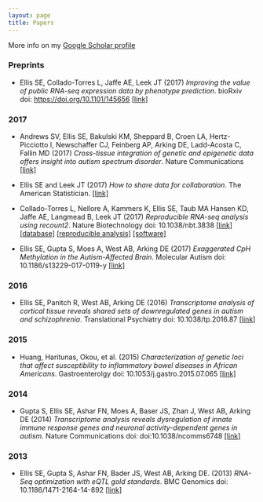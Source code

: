 ```yaml
---
layout: page
title: Papers
---
```



More info on my [Google Scholar profile](https://scholar.google.com/citations?user=G5cAVdkAAAAJ&hl=en)


### Preprints 
* Ellis SE, Collado-Torres L, Jaffe AE, Leek JT (2017) _Improving the value of public RNA-seq expression data by phenotype prediction_. bioRxiv doi: https://doi.org/10.1101/145656 [[link]](http://biorxiv.org/content/early/2017/06/03/145656)

### 2017

* Andrews SV, Ellis SE, Bakulski KM, Sheppard B, Croen LA, Hertz-Picciotto I, Newschaffer CJ, Feinberg AP, Arking DE, Ladd-Acosta C, Fallin MD (2017) _Cross-tissue integration of genetic and epigenetic data offers insight into autism spectrum disorder_. Nature Communications [[link]](https://www.nature.com/articles/s41467-017-00868-y)

* Ellis SE and Leek JT (2017) _How to share data for collaboration_. The American Statistician. [[link]](http://amstat.tandfonline.com/doi/full/10.1080/00031305.2017.1375987)

*  Collado-Torres L, Nellore A, Kammers K, Ellis SE, Taub MA Hansen KD, Jaffe AE, Langmead B, Leek JT (2017) _Reproducible RNA-seq analysis using recount2_. Nature Biotechnology doi: 10.1038/nbt.3838 [[link]](http://www.nature.com/nbt/journal/v35/n4/full/nbt.3838.html) [[database]](https://jhubiostatistics.shinyapps.io/recount/) [[reproducible analysis]](http://leekgroup.github.io/recount-analyses/) [[software]](https://bioconductor.org/packages/devel/bioc/html/recount.html)

* Ellis SE, Gupta S, Moes A, West AB, Arking DE (2017) _Exaggerated CpH Methylation in the Autism-Affected Brain_. Molecular Autism doi: 10.1186/s13229-017-0119-y [[link]](https://www.ncbi.nlm.nih.gov/pmc/articles/PMC5351204/)


### 2016
* Ellis SE, Panitch R, West AB, Arking DE (2016) _Transcriptome analysis of cortical tissue reveals shared sets of downregulated genes in autism and schizophrenia_. Translational Psychiatry doi: 10.1038/tp.2016.87 [[link]](http://www.nature.com/tp/journal/v6/n5/abs/tp201687a.html)

### 2015
* Huang, Haritunas, Okou, et al. (2015) _Characterization of genetic loci that affect susceptibility to inflammatory bowel diseases in African Americans_. Gastroenterolgy doi: 10.1053/j.gastro.2015.07.065 [[link]](http://www.sciencedirect.com/science/article/pii/S0016508515011038)

### 2014
* Gupta S, Ellis SE, Ashar FN, Moes A, Baser JS, Zhan J, West AB, Arking DE (2014) _Transcriptome analysis reveals dysregulation of innate immune response genes and neuronal activity-dependent genes in autism_. Nature Communications doi: doi:10.1038/ncomms6748 [[link]](http://www.nature.com/articles/ncomms6748)


### 2013
* Ellis SE, Gupta S, Ashar FN, Bader JS, West AB, Arking DE. (2013) _RNA-Seq optimization with eQTL gold standards_. BMC Genomics doi: 10.1186/1471-2164-14-892 [[link]](http://bmcgenomics.biomedcentral.com/articles/10.1186/1471-2164-14-892)
